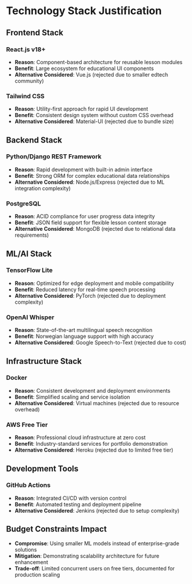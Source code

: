 # Technology Stack Justification

## Frontend Stack

### React.js v18+
- **Reason**: Component-based architecture for reusable lesson modules
- **Benefit**: Large ecosystem for educational UI components
- **Alternative Considered**: Vue.js (rejected due to smaller edtech community)

### Tailwind CSS
- **Reason**: Utility-first approach for rapid UI development
- **Benefit**: Consistent design system without custom CSS overhead
- **Alternative Considered**: Material-UI (rejected due to bundle size)

## Backend Stack

### Python/Django REST Framework
- **Reason**: Rapid development with built-in admin interface
- **Benefit**: Strong ORM for complex educational data relationships
- **Alternative Considered**: Node.js/Express (rejected due to ML integration complexity)

### PostgreSQL
- **Reason**: ACID compliance for user progress data integrity
- **Benefit**: JSON field support for flexible lesson content storage
- **Alternative Considered**: MongoDB (rejected due to relational data requirements)

## ML/AI Stack

### TensorFlow Lite
- **Reason**: Optimized for edge deployment and mobile compatibility
- **Benefit**: Reduced latency for real-time speech processing
- **Alternative Considered**: PyTorch (rejected due to deployment complexity)

### OpenAI Whisper
- **Reason**: State-of-the-art multilingual speech recognition
- **Benefit**: Norwegian language support with high accuracy
- **Alternative Considered**: Google Speech-to-Text (rejected due to cost)

## Infrastructure Stack

### Docker
- **Reason**: Consistent development and deployment environments
- **Benefit**: Simplified scaling and service isolation
- **Alternative Considered**: Virtual machines (rejected due to resource overhead)

### AWS Free Tier
- **Reason**: Professional cloud infrastructure at zero cost
- **Benefit**: Industry-standard services for portfolio demonstration
- **Alternative Considered**: Heroku (rejected due to limited free tier)

## Development Tools

### GitHub Actions
- **Reason**: Integrated CI/CD with version control
- **Benefit**: Automated testing and deployment pipeline
- **Alternative Considered**: Jenkins (rejected due to setup complexity)

## Budget Constraints Impact
- **Compromise**: Using smaller ML models instead of enterprise-grade solutions
- **Mitigation**: Demonstrating scalability architecture for future enhancement
- **Trade-off**: Limited concurrent users on free tiers, documented for production scaling